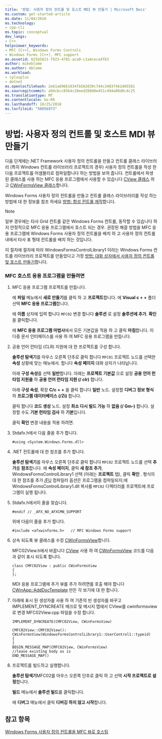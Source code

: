 ```yaml
---
title: '방법: 사용자 정의 컨트롤 및 호스트 MDI 뷰 만들기 | Microsoft Docs'
ms.custom: get-started-article
ms.date: 11/04/2016
ms.technology:
- cpp-cli
ms.topic: conceptual
dev_langs:
- C++
helpviewer_keywords:
- MFC [C++], Windows Forms Controls
- Windows Forms [C++], MFC support
ms.assetid: 625b5821-f923-4701-aca0-c1a4ceca4f63
author: mikeblome
ms.author: mblome
ms.workload:
- cplusplus
- dotnet
ms.openlocfilehash: 2e61a69661034fb582039c744c3483f461405581
ms.sourcegitcommit: a9dcbcc85b4c28eed280d8e451c494a00d8c4c25
ms.translationtype: MT
ms.contentlocale: ko-KR
ms.lasthandoff: 10/25/2018
ms.locfileid: "50056973"
---
```

# <a name="how-to-create-the-user-control-and-host-mdi-view"></a>방법: 사용자 정의 컨트롤 및 호스트 MDI 뷰 만들기

다음 단계에는.NET Framework 사용자 정의 컨트롤을 만들고 컨트롤 클래스 라이브러리 (특히 Windows 컨트롤 라이브러리 프로젝트의 경우) 사용자 정의 컨트롤을 작성 한 다음 프로젝트를 어셈블리로 컴파일합니다 하는 방법을 보여 줍니다. 컨트롤에서 파생 된 클래스를 사용 하는 MFC 응용 프로그램에서 사용할 수 있습니다 [CView 클래스](../mfc/reference/cview-class.md) 하 고 [CWinFormsView 클래스](../mfc/reference/cwinformsview-class.md)합니다.

Windows Forms 사용자 정의 컨트롤을 만들고 컨트롤 클래스 라이브러리를 작성 하는 방법에 대 한 정보를 참조 하세요 [방법: 합성 컨트롤 제작](/dotnet/framework/winforms/controls/how-to-author-composite-controls)합니다.

> [!NOTE]
>  일부 경우에는 타사 Grid 컨트롤 같은 Windows Forms 컨트롤, 동작할 수 있습니다 하지 안정적으로 MFC 응용 프로그램에서 호스트 되는 경우. 권장된 해결 방법을 MFC 응용 프로그램에 Windows Forms 사용자 정의 컨트롤을 배치 하 고 사용자 정의 컨트롤 내에서 타사 표 형태 컨트롤을 배치 하는 것입니다.

이 절차에 절차에 따라 WindowsFormsControlLibrary1 이라는 Windows Forms 컨트롤 라이브러리 프로젝트를 만들었다고 가정 [방법: 대화 상자에서 사용자 정의 컨트롤 및 호스트 만들기](../dotnet/how-to-create-the-user-control-and-host-in-a-dialog-box.md)합니다.

### <a name="to-create-the-mfc-host-application"></a>MFC 호스트 응용 프로그램을 만들려면

1. MFC 응용 프로그램 프로젝트를 만듭니다.

   에 **파일** 메뉴에서 **새로 만들기**를 클릭 하 고 **프로젝트**합니다. 에 **Visual c + +** 폴더 선택 **MFC 응용 프로그램**합니다.

   에 **이름** 상자에 입력 합니다 `MFC02` 변경 합니다 **솔루션** 로 설정 **솔루션에 추가**. **확인**을 클릭합니다.

   에 **MFC 응용 프로그램 마법사**에서 모든 기본값을 적용 하 고 클릭 **마침**합니다. 이 다중 문서 인터페이스를 사용 하 여 MFC 응용 프로그램을 만듭니다.

1. 공용 언어 런타임 (CLR) 지원에 대 한 프로젝트를 구성 합니다.

   **솔루션 탐색기**를 마우스 오른쪽 단추로 클릭 합니다 `MFC01` 프로젝트 노드를 선택한 **속성** 상황에 맞는 메뉴에서. 합니다 **속성 페이지** 대화 상자가 나타납니다.

   아래 **구성 속성**를 선택 **일반**합니다. 아래는 **프로젝트 기본값** 으로 설정 **공용 언어 런타임 지원을** 하 **공용 언어 런타임 지원 (/ clr)** 합니다.

   아래 **구성 속성**, 확장 **C/c + +** 을 클릭 합니다 **일반** 노드. 설정할 **디버그 정보 형식** 하 **프로그램 데이터베이스 (/Zi)** 합니다.

   클릭 합니다 **코드 생성** 노드. 설정 **최소 다시 빌드 가능** 하 **없음 (/ Gm-)** 합니다. 설정할 수도 **기본 런타임 검사** 하 **기본**입니다.

   클릭 **확인** 변경 내용을 적용 하려면.

1. Stdafx.h에서 다음 줄을 추가 합니다.

    ```
    #using <System.Windows.Forms.dll>
    ```

1. .NET 컨트롤에 대 한 참조를 추가 합니다.

   **솔루션 탐색기**를 마우스 오른쪽 단추로 클릭 합니다 `MFC02` 프로젝트 노드를 선택 **추가**를 **참조**합니다. 에 **속성 페이지**, 클릭 **새 참조 추가**, WindowsFormsControlLibrary1 선택 (아래는 **프로젝트** 탭), 클릭 **확인** . 형식의 대 한 참조를 추가 [/FU](../build/reference/fu-name-forced-hash-using-file.md) 컴파일러 옵션은 프로그램을 컴파일되지;에 WindowsFormsControlLibrary1.dll 복사를 `MFC02` 디렉터리를 프로젝트에 프로그램이 실행 됩니다.

1. Stdafx.h에서이 줄을 찾습니다.

    ```
    #endif // _AFX_NO_AFXCMN_SUPPORT
    ```

   위에 다음이 줄을 추가 합니다.

    ```
    #include <afxwinforms.h>   // MFC Windows Forms support
    ```

1. 상속 되도록 뷰 클래스를 수정 [CWinFormsView](../mfc/reference/cwinformsview-class.md)합니다.

   MFC02View.h에서 바꿉니다 [CView](../mfc/reference/cview-class.md) 사용 하 여 [CWinFormsView](../mfc/reference/cwinformsview-class.md) 코드를 다음과 같이 표시 되도록 합니다.

    ```
    class CMFC02View : public CWinFormsView
    {
    };
    ```

   MDI 응용 프로그램에 추가 뷰를 추가 하려면를 호출 해야 합니다 [CWinApp::AddDocTemplate](../mfc/reference/cwinapp-class.md#adddoctemplate) 만든 각 보기에 대 한 합니다.

1. 아래에 표시 된 생성자를 사용 하 여 기존의 빈 생성자를 바꾸고 IMPLEMENT_DYNCREATE 매크로 및 메시지 맵에서 CView를 cwinformsview로 변경 MFC02View.cpp 파일을 수정 합니다.

    ```
    IMPLEMENT_DYNCREATE(CMFC02View, CWinFormsView)

    CMFC02View::CMFC02View(): CWinFormsView(WindowsFormsControlLibrary1::UserControl1::typeid)
    {
    }
    BEGIN_MESSAGE_MAP(CMFC02View, CWinFormsView)
    //leave existing body as is
    END_MESSAGE_MAP()
    ```

1. 프로젝트를 빌드하고 실행합니다.

   **솔루션 탐색기**MFC02를 마우스 오른쪽 단추로 클릭 하 고 선택 **시작 프로젝트로 설정**합니다.

   **빌드** 메뉴에서 **솔루션 빌드**를 클릭합니다.

   에 **디버그** 메뉴에서 클릭 **디버깅 하지 않고 시작**합니다.

## <a name="see-also"></a>참고 항목

[Windows Forms 사용자 정의 컨트롤을 MFC 뷰로 호스팅](../dotnet/hosting-a-windows-forms-user-control-as-an-mfc-view.md)